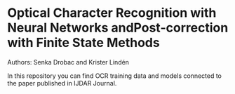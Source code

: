 # Optical Character Recognition with Neural Networks andPost-correction with Finite State Methods

Authors: Senka Drobac and Krister Lindén

In this repository you can find OCR training data and models connected to the paper published in IJDAR Journal.
